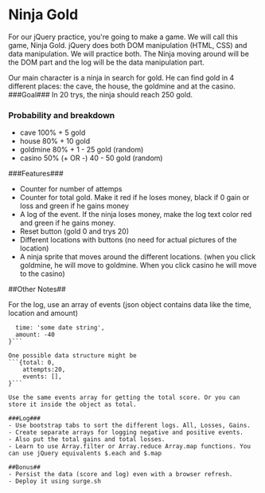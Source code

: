 # Ninja Gold
For our jQuery practice, you're going to make a game. We will call this game, Ninja Gold.
jQuery does both DOM manipulation (HTML, CSS) and data manipulation. We will practice both. The Ninja moving around will be the DOM part and the log will be the data manipulation part.

Our main character is a ninja in search for gold. He can find gold in 4 different places: the cave, the house, the goldmine and at the casino. 
###Goal###
In 20 trys, the ninja should reach 250 gold.

### Probability and breakdown ###
- cave 100% + 5 gold
- house 80% + 10 gold
- goldmine 80% + 1 - 25  gold (random)
- casino 50% (+ OR -) 40 - 50 gold (random)

###Features###
- Counter for number of attemps
- Counter for total gold. Make it red if he loses money, black if 0 gain or loss and green if he gains money
- A log of the event. If the ninja loses money, make the log text color red and green if he gains money.
- Reset button (gold 0 and trys 20)
- Different locations with buttons (no need for actual pictures of the location)
- A ninja sprite that moves around the different locations. (when you click goldmine, he will move to goldmine. When you click casino he will move to the casino)


##Other Notes##

For the log, use an array of events (json object contains data like the time, location and amount) 

```{ location: 'cave',
  time: 'some date string',
  amount: -40
}```

One possible data structure might be 
```{total: 0,
    attempts:20,
    events: [],
}```

Use the same events array for getting the total score. Or you can store it inside the object as total.  

###Log###
- Use bootstrap tabs to sort the different logs. All, Losses, Gains.
- Create separate arrays for logging negative and positive events. 
- Also put the total gains and total losses.
- Learn to use Array.filter or Array.reduce Array.map functions. You can use jQuery equivalents $.each and $.map

##Bonus##
- Persist the data (score and log) even with a browser refresh.
- Deploy it using surge.sh



